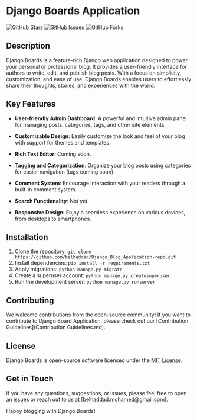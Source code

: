 # Django Boards Application

[![GitHub Stars](https://img.shields.io/github/stars/belhaddadmohamed/Django_Blog_Application.svg)](https://github.com/belhaddadmohamed/Django_Blog_Application/stargazers)
[![GitHub Issues](https://img.shields.io/github/issues/belhaddadmohamed/Django_Blog_Application.svg)](https://github.com/belhaddadmohamed/Django_Blog_Application/issues) 
[![GitHub Forks](https://img.shields.io/github/forks/belhaddadmohamed/Django_Blog_Application.svg)](https://github.com/belhaddadmohamed/Django_Blog_Application/network)

## Description

Django Boards is a feature-rich Django web application designed to power your personal or professional blog. It provides a user-friendly interface for authors to write, edit, and publish blog posts. With a focus on simplicity, customization, and ease of use, Django Boards enables users to effortlessly share their thoughts, stories, and experiences with the world.

## Key Features

- **User-friendly Admin Dashboard**: A powerful and intuitive admin panel for managing posts, categories, tags, and other site elements.

- **Customizable Design**: Easily customize the look and feel of your blog with support for themes and templates.

- **Rich Text Editor**: Coming soon.

- **Tagging and Categorization**: Organize your blog posts using categories for easier navigation (tags coming soon).

- **Comment System**: Encourage interaction with your readers through a built-in comment system.

- **Search Functionality**: Not yet.

- **Responsive Design**: Enjoy a seamless experience on various devices, from desktops to smartphones.

## Installation

1. Clone the repository: `git clone https://github.com/belhaddad/Django_Blog_Application-repo.git`
2. Install dependencies: `pip install -r requirements.txt`
3. Apply migrations: `python manage.py migrate`
4. Create a superuser account: `python manage.py createsuperuser`
5. Run the development server: `python manage.py runserver`

## Contributing

We welcome contributions from the open-source community! If you want to contribute to Django Board Application, please check out our [Contribution Guidelines](Contribution Guidelines.md).

## License

Django Boards is open-source software licensed under the [MIT License](link_to_license).

## Get in Touch

If you have any questions, suggestions, or issues, please feel free to open an [issues](https://github.com/belhaddadmohamed/Django_Blog_Application/issues) or reach out to us at [belhaddad.mohamed@gmail.com].

Happy blogging with Django Boards!

